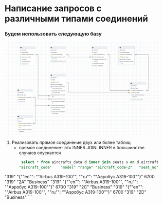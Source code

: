 # Написание запросов с различными типами соединений
### Будем использовать следующую базу
![БД_Demo](/img/Screenshot_2.png "БД")
1. Реализовать прямое соединение двух или более таблиц
   - прямое соединение- это INNER JOIN. INNER в большинстве случаев опускается
     ```sql
      select * from aircrafts_data d inner join seats s on d.aircraft_code = s.aircraft_code
     "aircraft_code"	"model"	"range"	"aircraft_code-2"	"seat_no"	"fare_conditions"
"319"	"{""en"": ""Airbus A319-100"", ""ru"": ""Аэробус A319-100""}"	6700	"319"	"2A"	"Business"
"319"	"{""en"": ""Airbus A319-100"", ""ru"": ""Аэробус A319-100""}"	6700	"319"	"2C"	"Business"
"319"	"{""en"": ""Airbus A319-100"", ""ru"": ""Аэробус A319-100""}"	6700	"319"	"2D"	"Business"
     ```
